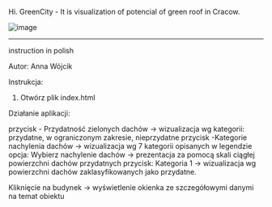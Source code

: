 Hi.
GreenCity - It is visualization of potencial of green roof in Cracow.  





![image](https://user-images.githubusercontent.com/51410315/178148123-d4dff08c-0e09-4a4d-9bb3-cfd2eb8237f0.png)


-----------------------------------------
instruction in polish 

Autor: Anna Wójcik

Instrukcja:
1. Otwórz plik index.html 


Działanie aplikacji:

przycisk - Przydatność zielonych dachów -> wizualizacja wg kategorii: przydatne, w ograniczonym zakresie, nieprzydatne
przycisk -Kategorie nachylenia dachów -> wizualizacja wg 7 kategorii opisanych w legendzie
opcja: Wybierz nachylenie dachów -> prezentacja za pomocą skali ciągłej powierzchni dachów przydatnych
przycisk: Kategoria 1 -> wizualizacja wg powierzchni dachów zaklasyfikowanych jako przydatne.

Kliknięcie na budynek -> wyświetlenie okienka ze szczegółowymi danymi na temat obiektu


